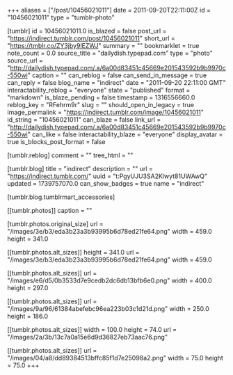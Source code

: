 +++
aliases = ["/post/10456021011"]
date = 2011-09-20T22:11:00Z
id = "10456021011"
type = "tumblr-photo"

[tumblr]
id = 10456021011.0
is_blazed = false
post_url = "https://indirect.tumblr.com/post/10456021011"
short_url = "https://tmblr.co/ZY3jby9lEZWJ"
summary = ""
bookmarklet = true
note_count = 0.0
source_title = "dailydish.typepad.com"
type = "photo"
source_url = "http://dailydish.typepad.com/.a/6a00d83451c45669e201543592b9b9970c-550wi"
caption = ""
can_reblog = false
can_send_in_message = true
can_reply = false
blog_name = "indirect"
date = "2011-09-20 22:11:00 GMT"
interactability_reblog = "everyone"
state = "published"
format = "markdown"
is_blaze_pending = false
timestamp = 1316556660.0
reblog_key = "RFehrm9r"
slug = ""
should_open_in_legacy = true
image_permalink = "https://indirect.tumblr.com/image/10456021011"
id_string = "10456021011"
can_blaze = false
link_url = "http://dailydish.typepad.com/.a/6a00d83451c45669e201543592b9b9970c-550wi"
can_like = false
interactability_blaze = "everyone"
display_avatar = true
is_blocks_post_format = false

[tumblr.reblog]
comment = ""
tree_html = ""

[tumblr.blog]
title = "indirect"
description = ""
url = "https://indirect.tumblr.com/"
uuid = "t:PgyUJU3SA2Klwyt81UWAwQ"
updated = 1739757070.0
can_show_badges = true
name = "indirect"

[tumblr.blog.tumblrmart_accessories]

[[tumblr.photos]]
caption = ""

[tumblr.photos.original_size]
url = "/images/3e/b3/eda3b23a3b93995b6d78ed21fe64.png"
width = 459.0
height = 341.0

[[tumblr.photos.alt_sizes]]
height = 341.0
url = "/images/3e/b3/eda3b23a3b93995b6d78ed21fe64.png"
width = 459.0

[[tumblr.photos.alt_sizes]]
url = "/images/e6/d5/0b3533d7e9cedb2dc6db13bfb6e0.png"
width = 400.0
height = 297.0

[[tumblr.photos.alt_sizes]]
url = "/images/9a/96/61384abefebc96ea223b03c1d21d.png"
width = 250.0
height = 186.0

[[tumblr.photos.alt_sizes]]
width = 100.0
height = 74.0
url = "/images/2a/3b/13c7a0a15e6d9d36827eb73aac76.png"

[[tumblr.photos.alt_sizes]]
url = "/images/04/a8/dd89384513bffc85f1d7e25098a2.png"
width = 75.0
height = 75.0
+++
